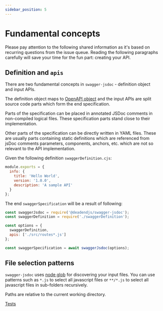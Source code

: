 ```yaml
---
sidebar_position: 5
---
```


# Fundamental concepts

Please pay attention to the following shared information as it's based on recurring questions from the issue queue. Reading the following paragraphs carefully will save your time for the fun part: creating your API.

## Definition and `apis`

There are two fundamental concepts in `swagger-jsdoc` - definition object and input APIs.

The definition object maps to [OpenAPI object](https://swagger.io/specification/#oasObject) and the input APIs are split source code parts which form the end specification.

Parts of the specification can be placed in annotated JSDoc comments in non-compiled logical files. These specification parts stand close to their implementation.

Other parts of the specification can be directly written in YAML files. These are usually parts containing static definitions which are referenced from jsDoc comments parameters, components, anchors, etc. which are not so relevant to the API implementation.

Given the following definition `swaggerDefinition.cjs`:

```javascript
module.exports = {
  info: {
    title: 'Hello World',
    version: '1.0.0',
    description: 'A sample API'
  }
};
```

The end `swaggerSpecification` will be a result of following:

```javascript
const swaggerJsdoc = require('@deadendjs/swagger-jsdoc');
const swaggerDefinition = require('./swaggerDefinition');

const options = {
  swaggerDefinition,
  apis: ['./src/routes*.js']
};

const swaggerSpecification = await swaggerJsdoc(options);
```

## File selection patterns

`swagger-jsdoc` uses [node glob](https://github.com/isaacs/node-glob) for discovering your input files. You can use patterns such as `*.js` to select all javascript files or `**/*.js` to select all javascript files in sub-folders recursively.

Paths are relative to the current working directory.

[Tests](https://github.com/deadendjs/swagger-jsdoc/tree/v6/test)
